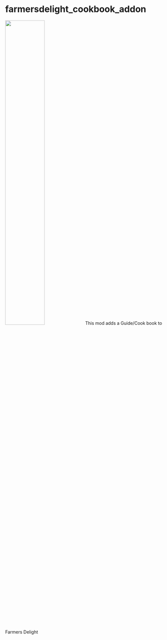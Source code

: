 # farmersdelight_cookbook_addon
<img src="https://imgur.com/fqGfuaM" width="50%">
 This mod adds a Guide/Cook book to Farmers Delight
